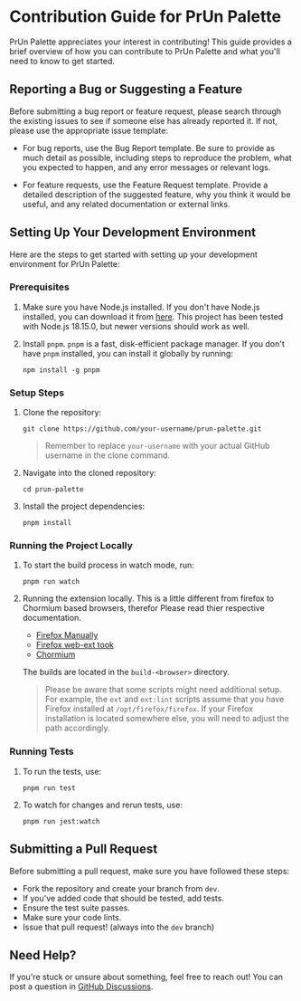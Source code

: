 # Contribution Guide for PrUn Palette

PrUn Palette appreciates your interest in contributing! This guide provides a
brief overview of how you can contribute to PrUn Palette and what you'll need
to know to get started.

## Reporting a Bug or Suggesting a Feature

Before submitting a bug report or feature request, please search through the
existing issues to see if someone else has already reported it. If not, please
use the appropriate issue template:

 - For bug reports, use the Bug Report template. Be sure to provide as much
   detail as possible, including steps to reproduce the problem, what you
   expected to happen, and any error messages or relevant logs.

 - For feature requests, use the Feature Request template. Provide a detailed
   description of the suggested feature, why you think it would be useful, and
   any related documentation or external links.


## Setting Up Your Development Environment

Here are the steps to get started with setting up your development environment
for PrUn Palette:

### Prerequisites

1. Make sure you have Node.js installed. If you don't have Node.js installed,
   you can download it from [here](https://nodejs.org/). This project has been
   tested with Node.js 18.15.0, but newer versions should work as well.

2. Install `pnpm`. `pnpm` is a fast, disk-efficient package manager. If you
   don't have `pnpm` installed, you can install it globally by running:

   ```
   npm install -g pnpm
   ```

### Setup Steps

1. Clone the repository:

   ```
   git clone https://github.com/your-username/prun-palette.git
   ```
   > Remember to replace `your-username` with your actual GitHub username in
   > the clone command.

2. Navigate into the cloned repository:

   ```
   cd prun-palette
   ```

3. Install the project dependencies:

   ```
   pnpm install
   ```

### Running the Project Locally

1. To start the build process in watch mode, run:

   ```
   pnpm run watch
   ```

2. Running the extension locally. This is a little different from firefox to
   Chormium based browsers, therefor Please read thier respective
   documentation.

    - [Firefox Manually](https://extensionworkshop.com/documentation/develop/temporary-installation-in-firefox/)
    - [Firefox web-ext took](https://extensionworkshop.com/documentation/develop/getting-started-with-web-ext/)
    - [Chormium](https://developer.chrome.com/docs/extensions/mv3/getstarted/development-basics/#load-unpacked)

   The builds are located in the `build-<browser>` directory.

   > Please be aware that some scripts might need additional setup. For
   > example, the `ext` and `ext:lint` scripts assume that you have Firefox
   > installed at `/opt/firefox/firefox`. If your Firefox installation is
   > located somewhere else, you will need to adjust the path accordingly.

### Running Tests

1. To run the tests, use:

   ```
   pnpm run test
   ```

2. To watch for changes and rerun tests, use:

   ```
   pnpm run jest:watch
   ```

## Submitting a Pull Request

Before submitting a pull request, make sure you have followed these steps:

 - Fork the repository and create your branch from `dev`.
 - If you've added code that should be tested, add tests.
 - Ensure the test suite passes.
 - Make sure your code lints.
 - Issue that pull request! (always into the `dev` branch)

## Need Help?

If you're stuck or unsure about something, feel free to reach out! You can post
a question in [GitHub
Discussions](https://github.com/Otard95/prun-palette/discussions).
